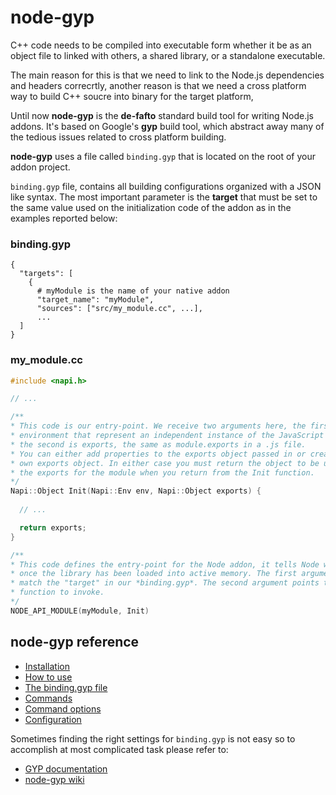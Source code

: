 # node-gyp

C++ code needs to be compiled into executable form whether it be as an object
file to linked with others, a shared library, or a standalone executable. 

The main reason for this is that we need to link to the Node.js dependencies and 
headers correcrtly, another reason is that we need a cross platform way to build
C++ soucre into binary for the target platform,

Until now **node-gyp** is the **de-fafto** standard build tool for writing 
Node.js addons. It's based on Google's **gyp** build tool, which abstract away 
many of the tedious issues related to cross platform building.

**node-gyp** uses a file called ```binding.gyp``` that is located on the root of
your addon project. 

```binding.gyp``` file, contains all building configurations organized with a 
JSON like syntax. The most important parameter is the  **target** that must be 
set to the same value used on the initialization code of the addon as in the 
examples reported below:

### **binding.gyp** 

```gyp
{
  "targets": [
    {
      # myModule is the name of your native addon 
      "target_name": "myModule", 
      "sources": ["src/my_module.cc", ...],
      ...
  ]
}
```

### **my_module.cc**

```cpp
#include <napi.h>

// ...

/**
* This code is our entry-point. We receive two arguments here, the first is the
* environment that represent an independent instance of the JavaScript runtime, 
* the second is exports, the same as module.exports in a .js file.
* You can either add properties to the exports object passed in or create your 
* own exports object. In either case you must return the object to be used as 
* the exports for the module when you return from the Init function.
*/
Napi::Object Init(Napi::Env env, Napi::Object exports) {
  
  // ...

  return exports;
}

/**
* This code defines the entry-point for the Node addon, it tells Node where to go
* once the library has been loaded into active memory. The first argument must 
* match the "target" in our *binding.gyp*. The second argument points to the 
* function to invoke.
*/
NODE_API_MODULE(myModule, Init)
```

## **node-gyp** reference

  - [Installation](https://www.npmjs.com/package/node-gyp#installation)
  - [How to use](https://www.npmjs.com/package/node-gyp#how-to-use)
  - [The binding.gyp file](https://www.npmjs.com/package/node-gyp#the-bindinggyp-file)
  - [Commands](https://www.npmjs.com/package/node-gyp#commands)
  - [Command options](https://www.npmjs.com/package/node-gyp#command-options)
  - [Configuration](https://www.npmjs.com/package/node-gyp#configuration)

Sometimes finding the right settings for ```binding.gyp``` is not easy so to 
accomplish at most complicated task please refer to:

- [GYP documentation](https://gyp.gsrc.io/index.md)
- [node-gyp wiki](https://github.com/nodejs/node-gyp/wiki)

